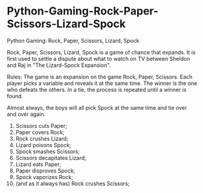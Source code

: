# Python-Gaming-Rock-Paper-Scissors-Lizard-Spock
Python Gaming: Rock, Paper, Scissors, Lizard, Spock

Rock, Paper, Scissors, Lizard, Spock is a game of chance that expands. It is first used to settle a dispute about what to watch on TV between Sheldon and Raj in "The Lizard-Spock Expansion".

Rules:
The game is an expansion on the game Rock, Paper, Scissors. Each player picks a variable and reveals it at the same time. The winner is the one who defeats the others. In a tie, the process is repeated until a winner is found.

Almost always, the boys will all pick Spock at the same time and tie over and over again.

1. Scissors cuts Paper; 
2. Paper covers Rock; 
3. Rock crushes Lizard;
4. Lizard poisons Spock;
5. Spock smashes Scissors;
6. Scissors decapitates Lizard;
7. Lizard eats Paper;
8. Paper disproves Spock;
9. Spock vaporizes Rock;
10. (and as it always has) Rock crushes Scissors;
